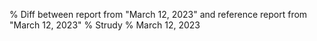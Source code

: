 % Diff between report from "March 12, 2023" and reference report from "March 12, 2023"
% Strudy
% March 12, 2023


